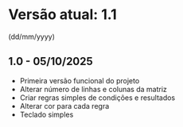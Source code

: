 # Versão atual: 1.1

(dd/mm/yyyy)

## 1.0 - 05/10/2025
- Primeira versão funcional do projeto
- Alterar número de linhas e colunas da matriz
- Criar regras simples de condições e resultados
- Alterar cor para cada regra
- Teclado simples